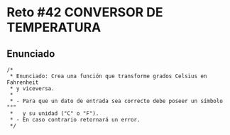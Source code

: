 # Reto #42 CONVERSOR DE TEMPERATURA

## Enunciado

```
/*
 * Enunciado: Crea una función que transforme grados Celsius en Fahrenheit
 * y viceversa.
 *
 * - Para que un dato de entrada sea correcto debe poseer un símbolo "°" 
 *   y su unidad ("C" o "F").
 * - En caso contrario retornará un error.
 */
```
